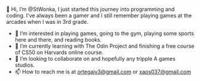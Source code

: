 👋 Hi, I’m @StWonka, I just started this journey into programming and coding. I've always been a gamer and I still remember playing games at the arcades when I was in 3rd grade.
- 👀 I’m interested in playing games, going to the gym, playing some sports here and there, and reading books.
- 🌱 I’m currently learning with The Odin Project and finishing a free course of CS50 on Harvards online course.
- 💞️ I’m looking to collaborate on and hopefully any tripple A games studios.
- 📫 How to reach me is at ortegajv3@gmail.com or xaos037@gmail.com

<!---
StWonka/StWonka is a ✨ special ✨ repository because its `README.md` (this file) appears on your GitHub profile.
You can click the Preview link to take a look at your changes.
--->
